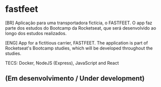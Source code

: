 # fastfeet

[BR]
Aplicação para uma transportadora fictícia, o FASTFEET. O app faz parte dos estudos do Bootcamp da Rocketseat, que será desenvolvido ao longo dos estudos realizados. 

[ENG]
App for a fictitious carrier, FASTFEET. The application is part of Rocketseat's Bootcamp studies, which will be developed throughout the studies.

TECS: Docker, NodeJS (Express), JavaScript and React

## (Em desenvolvimento / Under development) 
